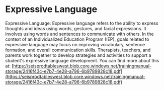 # Expressive Language
Expressive Language: Expressive language refers to the ability to express thoughts and ideas using words, gestures, and facial expressions. It involves using words and sentences to communicate with others. In the context of an Individualized Education Program (IEP), goals related to expressive language may focus on improving vocabulary, sentence formation, and overall communication skills. Therapists, teachers, and parents work together to develop strategies and activities to support a student's expressive language development.
You can find more about this at: [https://seisprodtableswest.blob.core.windows.net/trainingmanual-storage/2416f43c-e7b7-4e28-a796-6b9789828c18.pdf](https://seisprodtableswest.blob.core.windows.net/trainingmanual-storage/2416f43c-e7b7-4e28-a796-6b9789828c18.pdf)